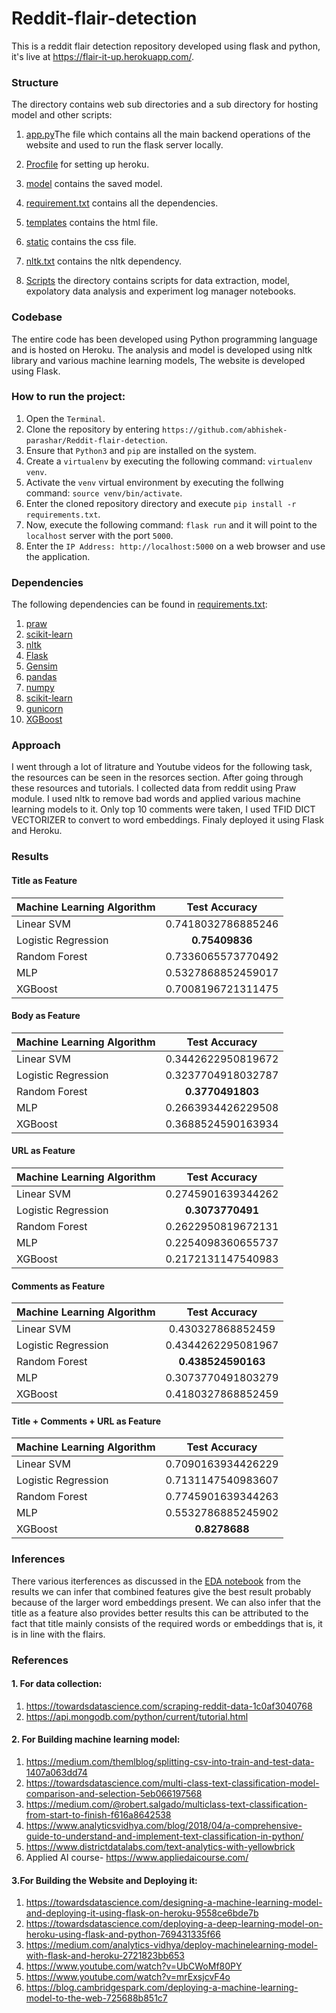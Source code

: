 # Reddit-flair-detection
This is a reddit flair detection repository developed using flask and python, it's live at https://flair-it-up.herokuapp.com/. 
### Structure

The directory contains web sub directories and a sub directory for hosting model and other scripts:

1. [app.py](https://github.com/abhishek-parashar/Reddit-flair-detection/blob/master/app.py)The file which contains all the main backend operations of the website and used to run the flask server locally.
   
2. [Procfile](https://github.com/abhishek-parashar/Reddit-flair-detection/blob/master/Procfile) for setting up heroku.
    
3. [model](https://github.com/divyanshuaggarwal/Reddit-Flair-Detector/blob/master/Flair_Detection.ipynb) contains the saved model.

4. [requirement.txt](https://github.com/abhishek-parashar/Reddit-flair-detection/blob/master/requirements.txt) contains all the dependencies.

5. [templates](https://github.com/abhishek-parashar/Reddit-flair-detection/tree/master/templates) contains the html file.

6. [static](https://github.com/abhishek-parashar/Reddit-flair-detection/tree/master/static) contains the css file.

7. [nltk.txt](https://github.com/abhishek-parashar/Reddit-flair-detection/blob/master/nltk.txt) contains the nltk dependency.

8. [Scripts](https://github.com/abhishek-parashar/Reddit-flair-detection/tree/master/scripts) the directory contains scripts for data extraction, model, expolatory data analysis and experiment log manager notebooks.
  
### Codebase

The entire code has been developed using Python programming language and is hosted on Heroku. The analysis and model is developed using nltk library and various machine learning models, The website is developed using Flask. 

### How to run the project:

  1. Open the `Terminal`.
  2. Clone the repository by entering `https://github.com/abhishek-parashar/Reddit-flair-detection`.
  3. Ensure that `Python3` and `pip` are installed on the system.
  4. Create a `virtualenv` by executing the following command: `virtualenv venv`.
  5. Activate the `venv` virtual environment by executing the follwing command: `source venv/bin/activate`.
  6. Enter the cloned repository directory and execute `pip install -r requirements.txt`.
  7. Now, execute the following command: `flask run` and it will point to the `localhost` server with the port `5000`.
  8. Enter the `IP Address: http://localhost:5000` on a web browser and use the application.
  
### Dependencies

The following dependencies can be found in [requirements.txt](https://github.com/abhishek-parashar/Reddit-flair-detection/blob/master/requirements.txt):

  1. [praw](https://praw.readthedocs.io/en/latest/)
  2. [scikit-learn](https://scikit-learn.org/)
  3. [nltk](https://www.nltk.org/)
  4. [Flask](https://palletsprojects.com/p/flask/)
  5. [Gensim](https://radimrehurek.com/gensim/)
  6. [pandas](https://pandas.pydata.org/)
  7. [numpy](http://www.numpy.org/)
  8. [scikit-learn](https://scikit-learn.org/stable/index.html)
  9. [gunicorn](https://gunicorn.org/)
  10. [XGBoost](https://xgboost.readthedocs.io/en/latest/)
  
### Approach

I went through a lot of litrature and Youtube videos for the following task, the resources can be seen in the resorces section. After going through these resources and tutorials. I collected data from reddit using Praw module. I used nltk to remove bad words and applied various machine learning models to it. Only top 10 comments were taken, I used TFID DICT VECTORIZER to convert to word embeddings. Finaly deployed it using Flask and Heroku. 
  
### Results

#### Title as Feature

| Machine Learning Algorithm | Test Accuracy     |
| -------------              |:-----------------:|
| Linear SVM                 | 0.7418032786885246|
| Logistic Regression        | **0.75409836**    |
| Random Forest              | 0.7336065573770492|
| MLP                        | 0.5327868852459017|
| XGBoost                    | 0.7008196721311475|

#### Body as Feature

| Machine Learning Algorithm | Test Accuracy     |
| -------------              |:-----------------:|
| Linear SVM                 | 0.3442622950819672|
| Logistic Regression        | 0.3237704918032787|
| Random Forest              | **0.3770491803**  |
| MLP                        | 0.2663934426229508|
|XGBoost                     | 0.3688524590163934|

#### URL as Feature

| Machine Learning Algorithm | Test Accuracy     |
| -------------              |:-----------------:|
| Linear SVM                 | 0.2745901639344262|
| Logistic Regression        | **0.3073770491**  |
| Random Forest              | 0.2622950819672131|
| MLP                        | 0.2254098360655737|
| XGBoost                    | 0.2172131147540983|

#### Comments as Feature

| Machine Learning Algorithm | Test Accuracy     |
| -------------              |:-----------------:|
| Linear SVM                 | 0.430327868852459 |
| Logistic Regression        | 0.4344262295081967|
| Random Forest              | **0.438524590163**|
| MLP                        | 0.3073770491803279|
| XGBoost                    | 0.4180327868852459|

#### Title + Comments + URL as Feature

| Machine Learning Algorithm | Test Accuracy     |
| -------------              |:-----------------:|
| Linear SVM                 | 0.7090163934426229|
| Logistic Regression        | 0.7131147540983607|
| Random Forest              | 0.7745901639344263|
| MLP                        | 0.5532786885245902|
| XGBoost                    | **0.8278688**     |

### Inferences 
 There various iterferences as discussed in the [EDA notebook](https://github.com/abhishek-parashar/Reddit-flair-detection/blob/master/scripts/Exploratory_Data_Analysis.ipynb) from the results we can infer that combined features give the best result probably because of the larger word embeddings present. We can also infer that the title as a feature also provides better results this can be attributed to the fact that title mainly consists of the required words or embeddings that is, it is in line with the flairs. 


### References

#### 1. For data collection:
1. https://towardsdatascience.com/scraping-reddit-data-1c0af3040768
2. https://api.mongodb.com/python/current/tutorial.html

#### 2. For Building machine learning model:
1. https://medium.com/themlblog/splitting-csv-into-train-and-test-data-1407a063dd74
2. https://towardsdatascience.com/multi-class-text-classification-model-comparison-and-selection-5eb066197568
3. https://medium.com/@robert.salgado/multiclass-text-classification-from-start-to-finish-f616a8642538
4. https://www.analyticsvidhya.com/blog/2018/04/a-comprehensive-guide-to-understand-and-implement-text-classification-in-python/
5. https://www.districtdatalabs.com/text-analytics-with-yellowbrick
6. Applied AI course- https://www.appliedaicourse.com/

#### 3.For Building the Website and Deploying it:
1.	https://towardsdatascience.com/designing-a-machine-learning-model-and-deploying-it-using-flask-on-heroku-9558ce6bde7b
2.	https://towardsdatascience.com/deploying-a-deep-learning-model-on-heroku-using-flask-and-python-769431335f66
3.	https://medium.com/analytics-vidhya/deploy-machinelearning-model-with-flask-and-heroku-2721823bb653
4.	https://www.youtube.com/watch?v=UbCWoMf80PY
5.	https://www.youtube.com/watch?v=mrExsjcvF4o
6.	https://blog.cambridgespark.com/deploying-a-machine-learning-model-to-the-web-725688b851c7

